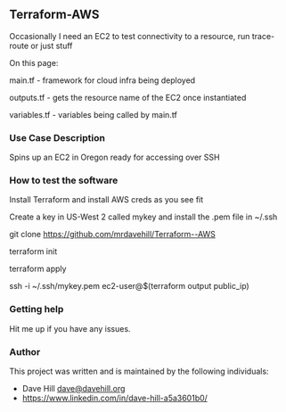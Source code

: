## Terraform-AWS

Occasionally I need an EC2 to test connectivity to a resource, run trace-route or just stuff

On this page:

main.tf - framework for cloud infra being deployed

outputs.tf - gets the resource name of the EC2 once instantiated

variables.tf - variables being called by main.tf
 
### Use Case Description

Spins up an EC2 in Oregon ready for accessing over SSH

### How to test the software

Install Terraform and install AWS creds as you see fit

Create a key in US-West 2 called mykey and install the .pem file in ~/.ssh 

git clone https://github.com/mrdavehill/Terraform--AWS

terraform init

terraform apply

ssh -i ~/.ssh/mykey.pem ec2-user@$(terraform output public_ip)

### Getting help

Hit me up if you have any issues.

### Author

This project was written and is maintained by the following individuals:

* Dave Hill <dave@davehill.org>
* https://www.linkedin.com/in/dave-hill-a5a3601b0/


